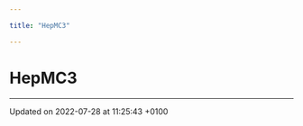 ```yaml
---

title: "HepMC3"

---
```


# HepMC3








-------------------------------

Updated on 2022-07-28 at 11:25:43 +0100